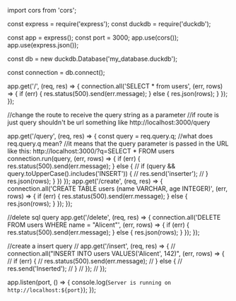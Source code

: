 import cors from 'cors';

const express = require('express');
const duckdb = require('duckdb');

const app = express();
const port = 3000;
app.use(cors());
app.use(express.json());

const db = new duckdb.Database('my_database.duckdb');

const connection = db.connect();

app.get('/', (req, res) => {
connection.all('SELECT \* from users', (err, rows) => {
if (err) {
res.status(500).send(err.message);
} else {
res.json(rows);
}
});
});

//change the route to receive the query string as a parameter
//if route is just query shouldn't be url something like http://localhost:3000/query

app.get('/query', (req, res) => {
const query = req.query.q;
//what does req.query.q mean?
//it means that the query parameter is passed in the URL like this: http://localhost:3000/?q=SELECT \* FROM users
connection.run(query, (err, rows) => {
if (err) {
res.status(500).send(err.message);
} else {
// if (query && query.toUpperCase().includes('INSERT')) {
// res.send('inserter');
// }
res.json(rows);
}
})
});
app.get('/create', (req, res) => {
connection.all('CREATE TABLE users (name VARCHAR, age INTEGER)', (err, rows) => {
if (err) {
res.status(500).send(err.message);
} else {
res.json(rows);
}
});
});

//delete sql query
app.get('/delete', (req, res) => {
connection.all('DELETE FROM users WHERE name = "Alicent"', (err, rows) => {
if (err) {
res.status(500).send(err.message);
} else {
res.json(rows);
}
});
});

//create a insert query
// app.get('/insert', (req, res) => {
// connection.all("INSERT INTO users VALUES('Alicent', 142)", (err, rows) => {
// if (err) {
// res.status(500).send(err.message);
// } else {
// res.send('Inserted');
// }
// });
// });

app.listen(port, () => {
console.log(`Server is running on http://localhost:${port}`);
});
